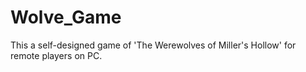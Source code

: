 # Wolve_Game
This a self-designed game of 'The Werewolves of Miller's Hollow' for remote players on PC.
